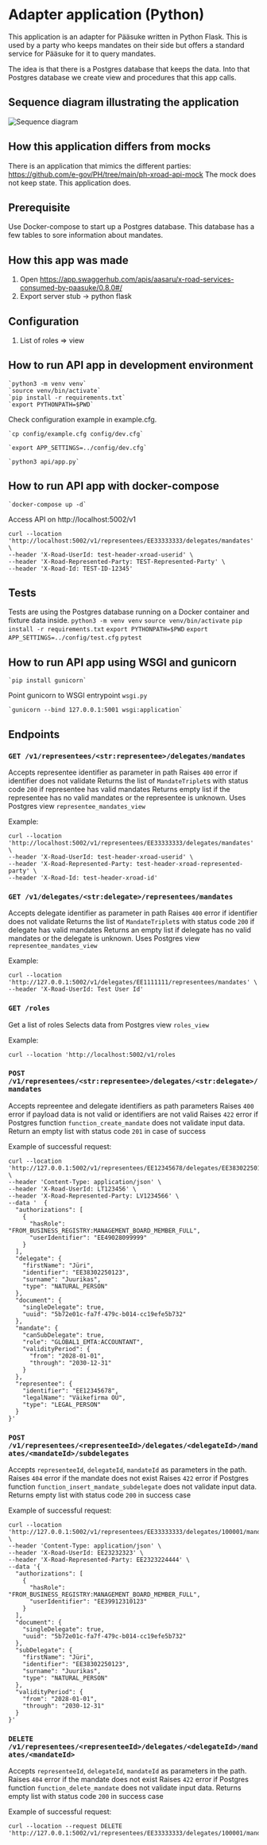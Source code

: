 
# Adapter application (Python)

This application is an adapter for Pääsuke written in Python Flask.
This is used by a party who keeps mandates on their side but offers a standard service
for Pääsuke for it to query mandates.

The idea is that there is a Postgres database that keeps the data.
Into that Postgres database we create view and procedures that this app calls.

## Sequence diagram illustrating the application
![Sequence diagram](doc/sequence-diagram-pr.png)


## How this application differs from mocks

There is an application that mimics the different parties:
https://github.com/e-gov/PH/tree/main/ph-xroad-api-mock
The mock does not keep state. This application does.

## Prerequisite

Use Docker-compose to start up a Postgres database.
This database has a few tables to sore information about mandates.


## How this app was made

1. Open https://app.swaggerhub.com/apis/aasaru/x-road-services-consumed-by-paasuke/0.8.0#/
2. Export server stub -> python flask


## Configuration
1. List of roles => view


## How to run API app in development environment

    `python3 -m venv venv`
    `source venv/bin/activate`
    `pip install -r requirements.txt`
    `export PYTHONPATH=$PWD`

Check configuration example in example.cfg.

    `cp config/example.cfg config/dev.cfg`

    `export APP_SETTINGS=../config/dev.cfg`

    `python3 api/app.py`

## How to run API app with docker-compose
    `docker-compose up -d`

Access API on http://localhost:5002/v1

```
curl --location 'http://localhost:5002/v1/representees/EE33333333/delegates/mandates' \
--header 'X-Road-UserId: test-header-xroad-userid' \
--header 'X-Road-Represented-Party: TEST-Represented-Party' \
--header 'X-Road-Id: TEST-ID-12345'
```

## Tests

Tests are using the Postgres database running on a Docker container and fixture data inside.
    `python3 -m venv venv`
    `source venv/bin/activate`
    `pip install -r requirements.txt`
    `export PYTHONPATH=$PWD`
    `export APP_SETTINGS=../config/test.cfg`
    `pytest`

## How to run API app using WSGI and gunicorn

    `pip install gunicorn`

Point gunicorn to WSGI entrypoint `wsgi.py`

    `gunicorn --bind 127.0.0.1:5001 wsgi:application`


## Endpoints

### `GET /v1/representees/<str:representee>/delegates/mandates`

Accepts representee identifier as parameter in path
Raises `400` error if identifier does not validate
Returns the list of `MandateTriplet`s with status code `200` if representee has valid mandates
Returns empty list if the representee has no valid mandates or the representee is unknown.
Uses Postgres view `representee_mandates_view`

Example:
```
curl --location 'http://localhost:5002/v1/representees/EE33333333/delegates/mandates' \
--header 'X-Road-UserId: test-header-xroad-userid' \
--header 'X-Road-Represented-Party: test-header-xroad-represented-party' \
--header 'X-Road-Id: test-header-xroad-id'
```


### `GET /v1/delegates/<str:delegate>/representees/mandates`

Accepts delegate identifier as parameter in path
Raises `400` error if identifier does not validate
Returns the list of `MandateTriplet`s with status code `200` if delegate has valid mandates
Returns an empty list if delegate has no valid mandates or the delegate is unknown.
Uses Postgres view `representee_mandates_view`

Example:
```
curl --location 'http://127.0.0.1:5002/v1/delegates/EE1111111/representees/mandates' \
--header 'X-Road-UserId: Test User Id'
```

### `GET /roles`

Get a list of roles
Selects data from Postgres view `roles_view`

Example:

`curl --location 'http://localhost:5002/v1/roles`



### `POST /v1/representees/<str:representee>/delegates/<str:delegate>/mandates`

Accepts repreentee and delegate identifiers as path parameters
Raises `400` error if payload data is not valid or identifiers are not valid
Raises `422` error if Postgres function `function_create_mandate` does not validate input data.
Return an empty list with status code `201` in case of success

Example of successful request:

```
curl --location 'http://127.0.0.1:5002/v1/representees/EE12345678/delegates/EE38302250123/mandates' \
--header 'Content-Type: application/json' \
--header 'X-Road-UserId: LT123456' \
--header 'X-Road-Represented-Party: LV1234566' \
--data '  {
  "authorizations": [
    {
      "hasRole": "FROM_BUSINESS_REGISTRY:MANAGEMENT_BOARD_MEMBER_FULL",
      "userIdentifier": "EE49028099999"
    }
  ],
  "delegate": {
    "firstName": "Jüri",
    "identifier": "EE38302250123",
    "surname": "Juurikas",
    "type": "NATURAL_PERSON"
  },
  "document": {
    "singleDelegate": true,
    "uuid": "5b72e01c-fa7f-479c-b014-cc19efe5b732"
  },
  "mandate": {
    "canSubDelegate": true,
    "role": "GLOBAL1_EMTA:ACCOUNTANT",
    "validityPeriod": {
      "from": "2028-01-01",
      "through": "2030-12-31"
    }
  },
  "representee": {
    "identifier": "EE12345678",
    "legalName": "Väikefirma OÜ",
    "type": "LEGAL_PERSON"
  }
}'
```


### `POST /v1/representees/<representeeId>/delegates/<delegateId>/mandates/<mandateId>/subdelegates`

Accepts `representeeId`, `delegateId`, `mandateId` as parameters in the path.
Raises `404` error if the mandate does not exist
Raises `422` error if Postgres function `function_insert_mandate_subdelegate` does not validate input data.
Returns empty list with status code `200` in success case

Example of successful request:
```
curl --location 'http://127.0.0.1:5002/v1/representees/EE33333333/delegates/100001/mandates/150003/subdelegates' \
--header 'Content-Type: application/json' \
--header 'X-Road-UserId: EE23232323' \
--header 'X-Road-Represented-Party: EE2323224444' \
--data '{
  "authorizations": [
    {
      "hasRole": "FROM_BUSINESS_REGISTRY:MANAGEMENT_BOARD_MEMBER_FULL",
      "userIdentifier": "EE39912310123"
    }
  ],
  "document": {
    "singleDelegate": true,
    "uuid": "5b72e01c-fa7f-479c-b014-cc19efe5b732"
  },
  "subDelegate": {
    "firstName": "Jüri",
    "identifier": "EE38302250123",
    "surname": "Juurikas",
    "type": "NATURAL_PERSON"
  },
  "validityPeriod": {
    "from": "2028-01-01",
    "through": "2030-12-31"
  }
}'
```


### `DELETE /v1/representees/<representeeId>/delegates/<delegateId>/mandates/<mandateId>`

Accepts `representeeId`, `delegateId`, `mandateId` as parameters in the path.
Raises `404` error if the mandate does not exist
Raises `422` error if Postgres function `function_delete_mandate` does not validate input data.
Returns empty list with status code `200` in success case

Example of successful request:

```
curl --location --request DELETE 'http://127.0.0.1:5002/v1/representees/EE33333333/delegates/100001/mandates/150003'
```











